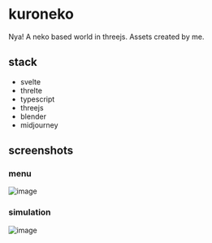 # kuroneko
Nya! A neko based world in threejs. Assets created by me.

## stack
- svelte
- threlte
- typescript
- threejs
- blender
- midjourney

## screenshots

### menu
![image](https://user-images.githubusercontent.com/66764428/227705967-7565eb24-ecd2-4844-ae75-a9b53f80c50b.png)

### simulation
![image](https://user-images.githubusercontent.com/66764428/227706085-ee942607-4a7f-4edd-8b29-274dc7c7670f.png)
